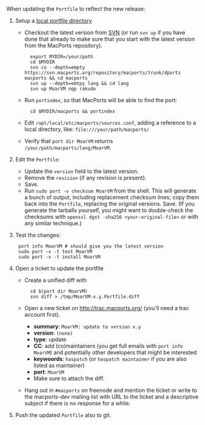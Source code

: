 When updating the `Portfile` to reflect the new release:

1. Setup a [local portfile directory](https://guide.macports.org/chunked/development.local-repositories.html)
    * Checkout the latest version from [SVN](http://trac.macports.org/browser/trunk/dports/lang/MoarVM) (or run `svn up` if you have done that already to make sure that you start with the latest version from the MacPorts repository).

            export MYDIR=/your/path
            cd $MYDIR
            svn co --depth=empty https://svn.macports.org/repository/macports/trunk/dports macports && cd macports
            svn up --depth=emtpy lang && cd lang
            svn up MoarVM nqp rakudo

    * Run `portindex`, so that MacPorts will be able to find the port:

            cd $MYDIR/macports && portindex

    * Edit `/opt/local/etc/macports/sources.conf`, adding a reference to a local directory, like: `file:///your/path/macports/`

    * Verify that `port dir MoarVM` returns `/your/path/macports/lang/MoarVM`.

2. Edit the `Portfile`:
    * Update the `version` field to the latest version.
    * Remove the `revision` (if any revision is present).
    * Save.
    * Run `sudo port -v checksum MoarVM` from the shell.
      This will generate a bunch of output, including replacement checksum lines;
      copy them back into the `Portfile`, replacing the original versions. Save.
      (If you generate the tarballs yourself, you might want to double-check the checksums with `openssl dgst -sha256 <your-original-file>` or with any similar technique.)

3. Test the changes:

        port info MoarVM # should give you the latest version
        sudo port -v -t test MoarVM
        sudo port -v -t install MoarVM

4. Open a ticket to update the portfile
    * Create a unified diff with

            cd $(port dir MoarVM)
            svn diff > /tmp/MoarVM-x.y.Portfile.diff

    * Open a new ticket on http://trac.macports.org/ (you'll need a trac account first).
        * **summary**: `MoarVM: update to version x.y`
        * **version**: `(none)`
        * **type**: update
        * **CC**: add (co)maintainers (you get full emails with `port info MoarVM`) and potentially other developers that might be interested
        * **keywoords**: `haspatch` (or `haspatch maintainer` if you are also listed as maintainer)
        * **port**: `MoarVM`
        * Make sure to attach the diff.

    * Hang out in `#macports` on freenode and mention the ticket or write to the macports-dev mailing list with URL to the ticket and a descriptive subject if there is no response for a while.

5. Push the updated `Portfile` also to git.
